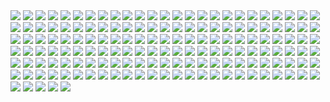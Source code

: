 <img src='light.jpg'>
<img src='lua.gif'>
<img src='mauboro.jpg'>
<img src='room.jpg'>
<img src='adream.jpg'>
<img src='kitchen.jpg'>
<img src='palm_trees.png'>
<img src='samurai.jpg'>
<img src='save_the_trees.jpg'>
<img src='the_possible_dream.jpg'>
<img src='yemen.jpg'>
<img src='coconut_tree.jpg'>
<img src='important.jpg'>
<img src='vibe.jpg'>
<img src='you_would.jpg'>
<img src='shoes.gif'>
<img src='tucano.jpg'>
<img src='eyes.jpg'>
<img src='john.jpg'>
<img src='green.jpg'>
<img src='who.jpg'>
<img src='netflix.jpg'>
<img src='living_room.jpg'>
<img src='coffee.gif'>
<img src='house.jpg'>
<img src='cat_grr.jpg'>
<img src='reservoir_dolls.jpg'>
<img src='twin_peaks.jpg'>
<img src='drink.jpg'>
<img src='what.jpg'>
<img src='house_view.jpg'>
<img src='weird.png'>
<img src='newreality.png'>
<img src='true.png'>
<img src='ohshit.jpg'>
<img src='ohyeah.jpg'>
<img src='tattoo2do.jpg'>
<img src='kindofblue.jpg'>
<img src='hahafunny.jpg'>
<img src='bath.jpg'>
<img src='wow.jpg'>
<img src='haha.jpg'>
<img src='truly.jpg'>
<img src='maybemynexttattoo.jpg'>
<img src='niceidea.jpg'>
<img src='mjandjack.png'>
<img src='basketballcourt.jpg'>
<img src='house2.jpg'>
<img src='whatcanwedo.jpg'>
<img src='flower.jpg'>
<img src='theshining.jpg'>
<img src='wikipediaeditor.jpg'>
<img src='thecity.jpg'>
<img src='theocean.gif'>
<img src='niceview.jpg'>
<img src='outsidewindow.png'>
<img src='squarehouse.png'>
<img src='inthewater.png'>
<img src='coffee.jpg'>
<img src='pasta.png'>
<img src='mywater.jpg'>
<img src='whitejaponesehouse.jpg'>
<img src='shower.jpg'>
<img src='vin.png'>
<img src='sityourass.png'>
<img src='donottripdog.jpg'>
<img src='bart.png'>
<img src='houses.jpg'>
<img src='doom2tattoo.jpg'>
<img src='dogs7.png'>
<img src='underhouse.jpg'>
<img src='mix.jpg'>
<img src='quasimoto.gif'>
<img src='lasmeninas.jpg'>
<img src='mfrick.jpg'>
<img src='bernie.png'>
<img src='estante.jpg'>
<img src='oldmexcribstyle.jpg'>
<img src='broshanging.jpg'>
<img src='seekprog.jpg'>
<img src='chil.gif'>
<img src='books.jpg'>
<img src='croissant.jpg'>
<img src='cafele.jpg'>
<img src='threedogos.jpg'>
<img src='deserto.jpg'>
<img src='boatface.jpg'>
<img src='neighboard.jpg'>
<img src='iceicebaby.png'>
<img src='future.jpg'>
<img src='future2.jpg'>
<img src='unemployedandbeautiful.jpg'>
<img src='trying.jpg'>
<img src='sinceearly.jpg'>
<img src='woody.jpg'>
<img src='niceview2.jpg'>
<img src='goddamn.jpg'>
<img src='well.gif'>
<img src='howdareyou.jpg'>
<img src='savage.jpg'>
<img src='advice_from_a_tree.jpg'>
<img src='hoes.jpg'>
<img src='old_couple.jpg'>
<img src='baking.jpg'>
<img src='arabic_food.jpg'>
<img src='road.jpg'>
<img src='definitions.jpg'>
<img src='emotions.jpg'>
<img src='say.jpg'>
<img src='fuck_off.jpg'>
<img src='truck.jpg'>
<img src='standard_procedure.jpg'>
<img src='bag.jpg'>
<img src='pulp_fiction.gif'>
<img src='goku_teaching.jpeg'>
<img src='good_idea.jpg'>
<img src='originality_honesty.jpg'>
<img src='capone.jpg'>
<img src='dunes.jpg'>
<img src='mypool.jpg'>
<img src='freetime.jpg'>
<img src='niceview3.jpg'>
<img src='whoa.jpg'>
<img src='donotdisturb.jpg'>
<img src='alligator.jpg'>
<img src='donotchase.jpg'>
<img src='space.jpg'>
<img src='niceview4.jpg'>
<img src='bros.jpg'>
<img src='homerisright.png'>
<img src='killbillv1.jpg'>
<img src='metro.jpg'>
<img src='godzilla.gif'>
<img src='somelife.jpg'>
<img src='change.jpg'>
<img src='killbill.gif'>
<img src='jasonmood.jpg'>
<img src='todayisawadog.jpg'>
<img src='mike.jpg'>
<img src='akiss.jpg'>
<img src='cavalos.jpg'>
<img src='houseintheocean.png'>
<img src='houseentrance.jpg'>
<img src='doginlava.jpg'>
<img src='japonesevibe.gif'>
<img src='view.jpg'>
<img src='nowherehouse.jpg'>
<img src='bart.jpg'>
<img src='cooking.jpg'>
<img src='window.jpg'>
<img src='wow2.jpg'>
<img src='fishes.jpg'>
<img src='jordan.jpg'>
<img src='vulcano.jpg'>
<img src='pablo.jpg'>
